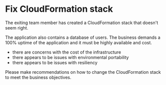 # Fix CloudFormation stack 


The exiting team member has created a CloudFormation stack that doesn't seem right.

The application also contains a database of users. The business demands a 100% uptime of the application and it must be highly available and cost. 


* there are concerns with the cost of the infrastructure
* there appears to be issues with environmental portability
* there appears to be issues with resiliency


Please make recommendations on how to change the CloudFormation stack to meet the business objectives.

